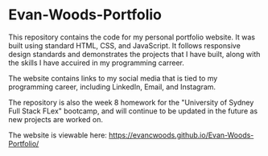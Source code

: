 # Evan-Woods-Portfolio

This repository contains the code for my personal portfolio website. It was built using standard HTML, CSS, and JavaScript. It follows responsive design standards and demonstrates the projects that I have built, along with the skills I have accuired in my programming carreer.

The website contains links to my social media that is tied to my programming career, including LinkedIn, Email, and Instagram. 

The repository is also the week 8 homework for the "University of Sydney Full Stack FLex" bootcamp, and will continue to be updated in the future as new projects are worked on.

The website is viewable here:
https://evancwoods.github.io/Evan-Woods-Portfolio/ 
